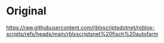 # Original
https://raw.githubusercontent.com/rblxscriptsdotnet/roblox-scripts/refs/heads/main/rblxscriptsnet%20fisch%20autofarm
